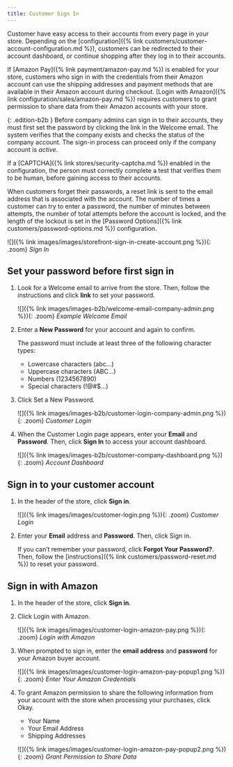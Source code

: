 ```yaml
---
title: Customer Sign In
---
```


Customer have easy access to their accounts from every page in your store. Depending on the [configuration]({% link customers/customer-account-configuration.md %}), customers can be redirected to their account dashboard, or continue shopping after they log in to their accounts.

If [Amazon Pay]({% link payment/amazon-pay.md %}) is enabled for your store, customers who sign in with the credentials from their Amazon account can use the shipping addresses and payment methods that are available in their Amazon account during checkout. [Login with Amazon]({% link configuration/sales/amazon-pay.md %}) requires customers to grant permission to share data from their Amazon accounts with your store.

{: .edition-b2b }
Before company admins can sign in to their accounts, they must first set the password by clicking the link in the Welcome email. The system verifies that the company exists and checks the status of the company account. The sign-in process can proceed only if the company account is _active_.

If a [CAPTCHA]({% link stores/security-captcha.md %}) enabled in the configuration, the person must correctly complete a test that verifies them to be human, before gaining access to their accounts.

When customers forget their passwords, a reset link is sent to the email address that is associated with the account. The number of times a customer can try to enter a password, the number of minutes between attempts, the number of total attempts before the account is locked, and the length of the lockout is set in the [Password Options]({% link customers/password-options.md %}) configuration.

![]({% link images/images/storefront-sign-in-create-account.png %}){: .zoom}
_Sign In_

## <span class="heading-edition-b2b">Set your password before first sign in</span>

1. Look for a Welcome email to arrive from the store. Then, follow the instructions and click **link** to set your password.

    ![]({% link images/images-b2b/welcome-email-company-admin.png %}){: .zoom}
    _Example Welcome Email_

1. Enter a **New Password** for your account and again to confirm.

    The password must include at least three of the following character types:

    - Lowercase characters (abc...)
    - Uppercase characters (ABC...)
    - Numbers (1234567890)
    - Special characters (!@#$...)

1. Click <span class="btn">Set a New Password</span>.

    ![]({% link images/images-b2b/customer-login-company-admin.png %}){: .zoom}
    <span class="caption-edition-b2b">_Customer Login_</span>

1. When the Customer Login page appears, enter your **Email** and **Password**. Then, click **Sign In** to access your account dashboard.

    ![]({% link images/images-b2b/customer-company-dashboard.png %}){: .zoom}
    <span class="caption-edition-b2b">_Account Dashboard_</span>

## Sign in to your customer account

1. In the header of the store, click **Sign in**.

    ![]({% link images/images/customer-login.png %}){: .zoom}
    _Customer Login_

1. Enter your **Email** address and **Password**. Then, click <span class="btn">Sign in</span>.

    If you can’t remember your password, click **Forgot Your Password?**. Then, follow the [instructions]({% link customers/password-reset.md %}) to reset your password.

## Sign in with Amazon

1. In the header of the store, click **Sign in**.

1. Click <span class="btn">Login with Amazon</span>.

    ![]({% link images/images/customer-login-amazon-pay.png %}){: .zoom}
    _Login with Amazon_

1. When prompted to sign in, enter the **email address** and **password** for your Amazon buyer account.

    ![]({% link images/images/customer-login-amazon-pay-popup1.png %}){: .zoom}
    _Enter Your Amazon Credentials_

1. To grant Amazon permission to share the following information from your account with the store when processing your purchases, click <span class="btn">Okay</span>.

    - Your Name
    - Your Email Address
    - Shipping Addresses

    ![]({% link images/images/customer-login-amazon-pay-popup2.png %}){: .zoom}
    _Grant Permission to Share Data_
